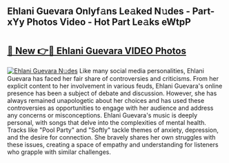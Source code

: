 ## Ehlani Guevara Onlyf𝚊ns Le𝚊ked N𝚞des - Part-xYy Photos Video - Hot Part Le𝚊ks eWtpP

# <h2><a href="http://ac20954.deff.icu/?id=Ehlani+Guevara">🔗 New 👉🔴 Ehlani Guevara VIDEO Photos</a></h2>

[![Ehlani Guevara N𝚞des](https://i.imgur.com/rIISA9y.gif)](http://ac20954.deff.icu/?id=Ehlani+Guevara)
Like many social media personalities, Ehlani Guevara has faced her fair share of controversies and criticisms. From her explicit content to her involvement in various feuds, Ehlani Guevara's online presence has been a subject of debate and discussion. However, she has always remained unapologetic about her choices and has used these controversies as opportunities to engage with her audience and address any concerns or misconceptions. Ehlani Guevara's music is deeply personal, with songs that delve into the complexities of mental health. Tracks like "Pool Party" and "Softly" tackle themes of anxiety, depression, and the desire for connection. She bravely shares her own struggles with these issues, creating a space of empathy and understanding for listeners who grapple with similar challenges.
